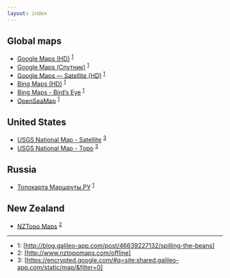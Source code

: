 ```yaml
---
layout: index
---
```


## Global maps

* [Google Maps (HD)](http://shared.galileo-app.com/static/map/google_maps_hd.ms) <sup>[1](#galileo-app-blog)</sup>
* [Google Maps (Спутник)](http://shared.galileo-app.com/static/map/Google_Satellite_RU.ms) <sup>[1](#galileo-app-blog)</sup>
* [Google Maps — Satellite (HD)](http://shared.galileo-app.com/static/map/Google_Satellite_EN.ms) <sup>[1](#galileo-app-blog)</sup>
* [Bing Maps (HD)](http://shared.galileo-app.com/static/map/bing_maps.ms) <sup>[1](#galileo-app-blog)</sup>
* [Bing Maps - Bird’s Eye](http://shared.galileo-app.com/static/map/bing_maps_birds_eye.ms) <sup>[1](#galileo-app-blog)</sup>
* [OpenSeaMap](http://shared.galileo-app.com/static/map/OpenSeaMap.ms) <sup>[1](#galileo-app-blog)</sup>

## United States

* [USGS National Map - Satellite](http://shared.galileo-app.com/static/map/usgs_satellite_plus.ms) <sup>[3](#google-galileo-search)</sup>
* [USGS National Map - Topo](http://shared.galileo-app.com/static/map/usgs_topo.ms) <sup>[3](#google-galileo-search)</sup>

## Russia

* [Топокарта Маршруты.РУ](http://shared.galileo-app.com/static/map/marshruty.ms) <sup>[1](#galileo-app-blog)</sup>

## New Zealand

* [NZTopo Maps](http://www.nztopomaps.com/nztopomaps.ms) <sup>[2](#nztopomaps)</sup>


---

- <a name="galileo-app-blog">1</a>: [http://blog.galileo-app.com/post/46639227132/spilling-the-beans]
- <a name="nztopomaps">2</a>: [http://www.nztopomaps.com/offline]
- <a name="google-galileo-search">3</a>: [https://encrypted.google.com/#q=site:shared.galileo-app.com/static/map/&filter=0]

